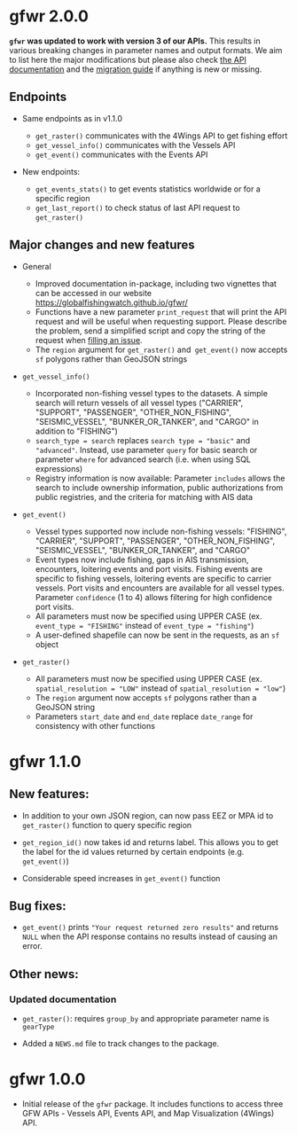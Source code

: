 # gfwr 2.0.0

__`gfwr` was updated to work with version 3 of our APIs.__ This results in various breaking changes in 
parameter names and output formats. We aim to list here the major modifications but please also
check [the API documentation](https://globalfishingwatch.org/our-apis/documentation#version-3-api)
and the [migration guide](https://drive.google.com/file/d/1xPXhG6tj3132wHvCLu0OwwgKV7NtbuFI/view?usp=drive_link)
if anything is new or missing.

## Endpoints

- Same endpoints as in v1.1.0
  + `get_raster()` communicates with the 4Wings API to get fishing effort
  + `get_vessel_info()` communicates with the Vessels API
  + `get_event()` communicates with the Events API
  
- New endpoints: 
  + `get_events_stats()` to get events statistics worldwide or for a specific
  region 
  + `get_last_report()` to check status of last API request to `get_raster()`
  

## Major changes and new features

- General
  - Improved documentation in-package, including two vignettes that can be accessed 
  in our website https://globalfishingwatch.github.io/gfwr/ 
  - Functions have a new parameter `print_request` that will print the API request and 
will be useful when requesting support. Please describe the problem, send a simplified 
script and copy the string of the request when [filling an issue](https://github.com/GlobalFishingWatch/gfwr/issues). 
  - The `region` argument for `get_raster()` and` get_event()` now accepts `sf` polygons rather than GeoJSON strings
- `get_vessel_info()`
  + Incorporated non-fishing vessel types to the datasets. A simple search will return 
  vessels of all vessel types ("CARRIER", "SUPPORT", "PASSENGER", "OTHER_NON_FISHING", "SEISMIC_VESSEL", "BUNKER_OR_TANKER", and "CARGO" in addition to "FISHING")
  + `search_type = search` replaces `search type = "basic"` and `"advanced"`. Instead, use parameter `query` for basic search or parameter `where` for advanced search (i.e. when using SQL expressions)
  + Registry information is now available: Parameter `includes` allows the search to include ownership information, public authorizations from public registries, and the criteria for matching with AIS data
- `get_event()`
  + Vessel types supported now include non-fishing vessels: "FISHING", "CARRIER", "SUPPORT", "PASSENGER", "OTHER_NON_FISHING", "SEISMIC_VESSEL", "BUNKER_OR_TANKER", and "CARGO"
  + Event types now include fishing, gaps in AIS transmission, encounters, loitering events and port visits. Fishing events are specific to fishing vessels, loitering events are specific to carrier vessels. Port visits and encounters are available for all vessel types. Parameter `confidence` (1 to 4) allows filtering for high confidence port visits. 
  + All parameters must now be specified using UPPER CASE (ex. `event_type = "FISHING"` instead of `event_type = "fishing"`)
  + A user-defined shapefile can now be sent in the requests, as an `sf` object

- `get_raster()`
  + All parameters must now be specified using UPPER CASE (ex. `spatial_resolution = "LOW"` instead of `spatial_resolution = "low"`)
  + The `region` argument now accepts `sf` polygons rather than a GeoJSON string
  + Parameters `start_date` and `end_date` replace `date_range` for consistency with other functions
  


# gfwr 1.1.0

## New features:

-   In addition to your own JSON region, can now pass EEZ or MPA id to `get_raster()` function to query specific region

-   `get_region_id()` now takes id and returns label. This allows you to get the label for the id values returned by certain endpoints (e.g. `get_event()`)

-   Considerable speed increases in `get_event()` function

## Bug fixes:

-   `get_event()` prints `"Your request returned zero results"` and returns `NULL` when the API response contains no results instead of causing an error.

## Other news:

### Updated documentation

-   `get_raster()`: requires `group_by` and appropriate parameter name is `gearType`

-   Added a `NEWS.md` file to track changes to the package.

# gfwr 1.0.0

-   Initial release of the `gfwr` package. It includes functions to access three GFW APIs - Vessels API, Events API, and Map Visualization (4Wings) API.
